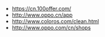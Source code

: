 - https://cn.100offer.com/
- http://www.oppo.cn/app
- http://www.coloros.com/clean.html
- http://www.oppo.com/cn/shops
